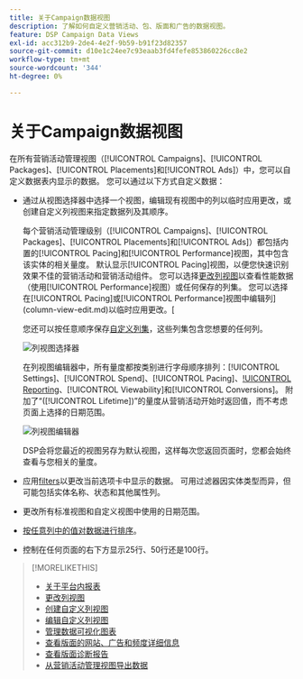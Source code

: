 ```yaml
---
title: 关于Campaign数据视图
description: 了解如何自定义营销活动、包、版面和广告的数据视图。
feature: DSP Campaign Data Views
exl-id: acc312b9-2de4-4e2f-9b59-b91f23d82357
source-git-commit: d10e1c24ee7c93eaab3fd4fefe853860226cc8e2
workflow-type: tm+mt
source-wordcount: '344'
ht-degree: 0%

---
```


# 关于Campaign数据视图

在所有营销活动管理视图（[!UICONTROL Campaigns]、[!UICONTROL Packages]、[!UICONTROL Placements]和[!UICONTROL Ads]）中，您可以自定义数据表内显示的数据。 您可以通过以下方式自定义数据：

* 通过从视图选择器中选择一个视图，编辑现有视图中的列以临时应用更改，或创建自定义列视图来指定数据列及其顺序。

   每个营销活动管理级别（[!UICONTROL Campaigns]、[!UICONTROL Packages]、[!UICONTROL Placements]和[!UICONTROL Ads]）都包括内置的[!UICONTROL Pacing]和[!UICONTROL Performance]视图，其中包含该实体的相关量度。 默认显示[!UICONTROL Pacing]视图，以便您快速识别效果不佳的营销活动和营销活动组件。 您可以选择[更改列视图](column-view-change.md)以查看性能数据（使用[!UICONTROL Performance]视图）或任何保存的列集。 您可以选择在[!UICONTROL Pacing]或[!UICONTROL Performance]视图中编辑列](column-view-edit.md)以临时应用更改。[

   您还可以按任意顺序保存[自定义列集](column-view-create.md)，这些列集包含您想要的任何列。

   ![列视图选择器](/help/dsp/assets/column-view-selector.png)

   在列视图编辑器中，所有量度都按类别进行字母顺序排列：[!UICONTROL Settings]、[!UICONTROL Spend]、[!UICONTROL Pacing]、[!UICONTROL Reporting](DSP跟踪的标准量度)、[!UICONTROL Viewability]和[!UICONTROL Conversions]。 附加了“([!UICONTROL Lifetime])”的量度从营销活动开始时返回值，而不考虑页面上选择的日期范围。

   ![列视图编辑器](/help/dsp/assets/column-view-editor.png)

   DSP会将您最近的视图另存为默认视图，这样每次您返回页面时，您都会始终查看与您相关的量度。

* 应用[filters](campaign-data-filter.md)以更改当前选项卡中显示的数据。 可用过滤器因实体类型而异，但可能包括实体名称、状态和其他属性列。

* 更改所有标准视图和自定义视图中使用的日期范围。

* [按任意列中的值对数据进行排序](campaign-data-sort.md)。

* 控制在任何页面的右下方显示25行、50行还是100行。

>[!MORELIKETHIS]
>
>* [关于平台内报表](campaign-reports-about.md)
>* [更改列视图](column-view-change.md)
>* [创建自定义列视图](column-view-create.md)
>* [编辑自定义列视图](column-view-edit.md)
>* [管理数据可视化图表](campaign-data-visualization-manage.md)
>* [查看版面的网站、广告和频度详细信息](placement-details-view.md)
>* [查看版面诊断报告](placement-diagnostics.md)
>* [从营销活动管理视图导出数据](campaign-export-data.md)

